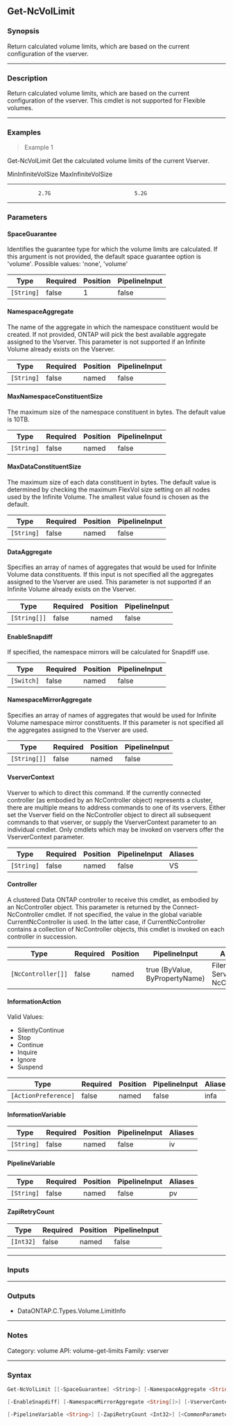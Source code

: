 Get-NcVolLimit
--------------

### Synopsis
Return calculated volume limits, which are based on the current configuration of the vserver.

---

### Description

Return calculated volume limits, which are based on the current configuration of the vserver.  This cmdlet is not supported for Flexible volumes.

---

### Examples
> Example 1

Get-NcVolLimit
Get the calculated volume limits of the current Vserver.

MinInfiniteVolSize             MaxInfiniteVolSize
------------------             ------------------
              2.7G                           5.2G

---

### Parameters
#### **SpaceGuarantee**
Identifies the guarantee type for which the volume limits are calculated. If this argument is not provided, the default space guarantee option is 'volume'. Possible values: 'none', 'volume'

|Type      |Required|Position|PipelineInput|
|----------|--------|--------|-------------|
|`[String]`|false   |1       |false        |

#### **NamespaceAggregate**
The name of the aggregate in which the namespace constituent would be created. If not provided, ONTAP will pick the best available aggregate assigned to the Vserver.  This parameter is not supported if an Infinite Volume already exists on the Vserver.

|Type      |Required|Position|PipelineInput|
|----------|--------|--------|-------------|
|`[String]`|false   |named   |false        |

#### **MaxNamespaceConstituentSize**
The maximum size of the namespace constituent in bytes.  The default value is 10TB.

|Type      |Required|Position|PipelineInput|
|----------|--------|--------|-------------|
|`[String]`|false   |named   |false        |

#### **MaxDataConstituentSize**
The maximum size of each data constituent in bytes.  The default value is determined by checking the maximum FlexVol size setting on all nodes used by the Infinite Volume. The smallest value found is chosen as the default.

|Type      |Required|Position|PipelineInput|
|----------|--------|--------|-------------|
|`[String]`|false   |named   |false        |

#### **DataAggregate**
Specifies an array of names of aggregates that would be used for Infinite Volume data constituents. If this input is not specified all the aggregates assigned to the Vserver are used.  This parameter is not supported if an Infinite Volume already exists on the Vserver.

|Type        |Required|Position|PipelineInput|
|------------|--------|--------|-------------|
|`[String[]]`|false   |named   |false        |

#### **EnableSnapdiff**
If specified, the namespace mirrors will be calculated for Snapdiff use.

|Type      |Required|Position|PipelineInput|
|----------|--------|--------|-------------|
|`[Switch]`|false   |named   |false        |

#### **NamespaceMirrorAggregate**
Specifies an array of names of aggregates that would be used for Infinite Volume namespace mirror constituents. If this parameter is not specified all the aggregates assigned to the Vserver are used.

|Type        |Required|Position|PipelineInput|
|------------|--------|--------|-------------|
|`[String[]]`|false   |named   |false        |

#### **VserverContext**
Vserver to which to direct this command.  If the currently connected controller (as embodied by an NcController object) represents a cluster, there are multiple means to address commands to one of its vservers.  Either set the Vserver field on the NcController object to direct all subsequent commands to that vserver, or supply the VserverContext parameter to an individual cmdlet.  Only cmdlets which may be invoked on vservers offer the VserverContext parameter.

|Type      |Required|Position|PipelineInput|Aliases|
|----------|--------|--------|-------------|-------|
|`[String]`|false   |named   |false        |VS     |

#### **Controller**
A clustered Data ONTAP controller to receive this cmdlet, as embodied by an NcController object.  This parameter is returned by the Connect-NcController cmdlet.  If not specified, the value in the global variable CurrentNcController is used.  In the latter case, if CurrentNcController contains a collection of NcController objects, this cmdlet is invoked on each controller in succession.

|Type              |Required|Position|PipelineInput                 |Aliases                          |
|------------------|--------|--------|------------------------------|---------------------------------|
|`[NcController[]]`|false   |named   |true (ByValue, ByPropertyName)|Filer<br/>Server<br/>NcController|

#### **InformationAction**

Valid Values:

* SilentlyContinue
* Stop
* Continue
* Inquire
* Ignore
* Suspend

|Type                |Required|Position|PipelineInput|Aliases|
|--------------------|--------|--------|-------------|-------|
|`[ActionPreference]`|false   |named   |false        |infa   |

#### **InformationVariable**

|Type      |Required|Position|PipelineInput|Aliases|
|----------|--------|--------|-------------|-------|
|`[String]`|false   |named   |false        |iv     |

#### **PipelineVariable**

|Type      |Required|Position|PipelineInput|Aliases|
|----------|--------|--------|-------------|-------|
|`[String]`|false   |named   |false        |pv     |

#### **ZapiRetryCount**

|Type     |Required|Position|PipelineInput|
|---------|--------|--------|-------------|
|`[Int32]`|false   |named   |false        |

---

### Inputs

---

### Outputs
* DataONTAP.C.Types.Volume.LimitInfo

---

### Notes
Category: volume
API: volume-get-limits
Family: vserver

---

### Syntax
```PowerShell
Get-NcVolLimit [[-SpaceGuarantee] <String>] [-NamespaceAggregate <String>] [-MaxNamespaceConstituentSize <String>] [-MaxDataConstituentSize <String>] [-DataAggregate <String[]>] 
```
```PowerShell
[-EnableSnapdiff] [-NamespaceMirrorAggregate <String[]>] [-VserverContext <String>] [-Controller <NcController[]>] [-InformationAction <ActionPreference>] [-InformationVariable <String>] 
```
```PowerShell
[-PipelineVariable <String>] [-ZapiRetryCount <Int32>] [<CommonParameters>]
```
